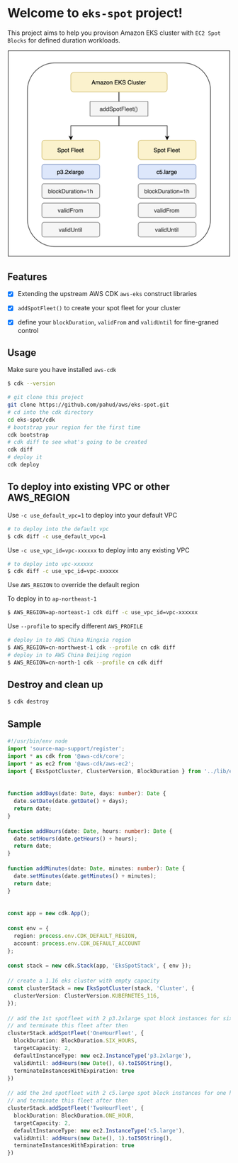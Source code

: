 # Welcome to `eks-spot` project!

This project aims to help you provison Amazon EKS cluster with `EC2 Spot Blocks` for defined duration workloads.

![](images/pahud_eks-spot.png)


## Features

- [x] Extending the upstream AWS CDK `aws-eks` construct libraries
- [x] `addSpotFleet()` to create your spot fleet for your cluster
- [x] define your `blockDuration`, `validFrom` and `validUntil` for fine-graned control


## Usage

Make sure you have installed `aws-cdk`

```bash
$ cdk --version
```

```bash
# git clone this project
git clone https://github.com/pahud/aws/eks-spot.git
# cd into the cdk directory
cd eks-spot/cdk
# bootstrap your region for the first time
cdk bootstrap
# cdk diff to see what's going to be created
cdk diff
# deploy it
cdk deploy
```

## To deploy into existing VPC or other AWS_REGION

Use `-c use_default_vpc=1` to deploy into your default VPC 

```bash
# to deploy into the default vpc
$ cdk diff -c use_default_vpc=1
```

Use `-c use_vpc_id=vpc-xxxxxx` to deploy into any existing VPC

```bash
# to deploy into vpc-xxxxxx
$ cdk diff -c use_vpc_id=vpc-xxxxxx
```

Use `AWS_REGION` to override the default region

To deploy in to `ap-northeast-1`

```bash
$ AWS_REGION=ap-norteast-1 cdk diff -c use_vpc_id=vpc-xxxxxx
```

Use `--profile` to specify different `AWS_PROFILE`

```bash
# deploy in to AWS China Ningxia region
$ AWS_REGION=cn-northwest-1 cdk --profile cn cdk diff 
# deploy in to AWS China Beijing region
$ AWS_REGION=cn-north-1 cdk --profile cn cdk diff 
```

## Destroy and clean up

```bash
$ cdk destroy
```


## Sample

```ts
#!/usr/bin/env node
import 'source-map-support/register';
import * as cdk from '@aws-cdk/core';
import * as ec2 from '@aws-cdk/aws-ec2';
import { EksSpotCluster, ClusterVersion, BlockDuration } from '../lib/eks-spot';


function addDays(date: Date, days: number): Date {
  date.setDate(date.getDate() + days);
  return date;
}

function addHours(date: Date, hours: number): Date {
  date.setHours(date.getHours() + hours);
  return date;
}

function addMinutes(date: Date, minutes: number): Date {
  date.setMinutes(date.getMinutes() + minutes);
  return date;
}


const app = new cdk.App();

const env = {
  region: process.env.CDK_DEFAULT_REGION,
  account: process.env.CDK_DEFAULT_ACCOUNT
};

const stack = new cdk.Stack(app, 'EksSpotStack', { env });

// create a 1.16 eks cluster with empty capacity
const clusterStack = new EksSpotCluster(stack, 'Cluster', { 
  clusterVersion: ClusterVersion.KUBERNETES_116,
});

// add the 1st spotfleet with 2 p3.2xlarge spot block instances for six hours
// and terminate this fleet after then
clusterStack.addSpotFleet('OneHourFleet', {
  blockDuration: BlockDuration.SIX_HOURS,
  targetCapacity: 2,
  defaultInstanceType: new ec2.InstanceType('p3.2xlarge'),
  validUntil: addHours(new Date(), 6).toISOString(),
  terminateInstancesWithExpiration: true
})

// add the 2nd spotfleet with 2 c5.large spot block instances for one hour
// and terminate this fleet after then
clusterStack.addSpotFleet('TwoHourFleet', {
  blockDuration: BlockDuration.ONE_HOUR,
  targetCapacity: 2,
  defaultInstanceType: new ec2.InstanceType('c5.large'),
  validUntil: addHours(new Date(), 1).toISOString(),
  terminateInstancesWithExpiration: true
})

```
